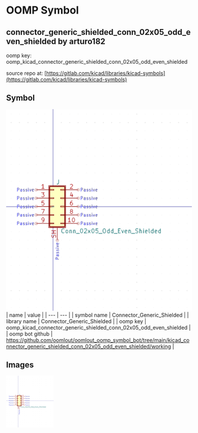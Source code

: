 # OOMP Symbol  
## connector_generic_shielded_conn_02x05_odd_even_shielded  by arturo182  
  
oomp key: oomp_kicad_connector_generic_shielded_conn_02x05_odd_even_shielded  
  
source repo at: [https://gitlab.com/kicad/libraries/kicad-symbols](https://gitlab.com/kicad/libraries/kicad-symbols)  
## Symbol  
  
[![working.png](working_600.png)](working.png)  
| name | value | 
| --- | --- | 
| symbol name | Connector_Generic_Shielded | 
| library name | Connector_Generic_Shielded | 
| oomp key | oomp_kicad_connector_generic_shielded_conn_02x05_odd_even_shielded | 
| oomp bot github | https://github.com/oomlout/oomlout_oomp_symbol_bot/tree/main/kicad_connector_generic_shielded_conn_02x05_odd_even_shielded/working | 
## Images  
  
[![working.png](working_140.png)](working.png)  
